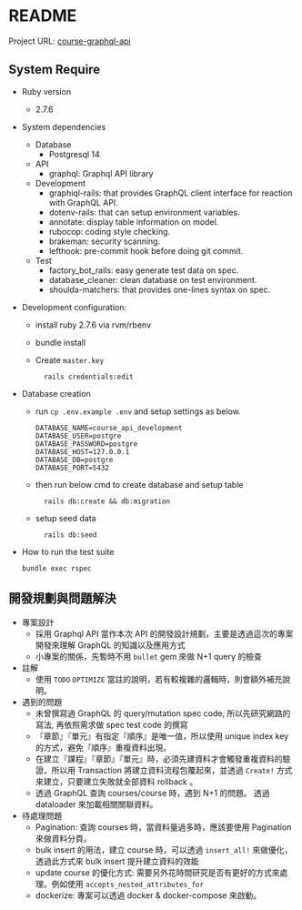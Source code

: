 # README

Project URL: [course-graphql-api](https://course-graphql-api.herokuapp.com/graphiql)

## System Require

* Ruby version
  * 2.7.6

* System dependencies
  * Database
    * Postgresql 14
  * API
    * graphql: Graphql API library
  * Development
    * graphiql-rails: that provides GraphQL client interface for reaction with GraphQL API.
    * dotenv-rails: that can setup environment variables.
    * annotate: display table information on model.
    * rubocop: coding style checking.
    * brakeman: security scanning.
    * lefthook: pre-commit hook before doing git commit.
  * Test
    * factory_bot_rails: easy generate test data on spec.
    * database_cleaner: clean database on test environment.
    * shoulda-matchers: that provides one-lines syntax on spec.

* Development configuration:
  * install ruby 2.7.6 via rvm/rbenv
  * bundle install
  * Create `master.key`

    ```shell
      rails credentials:edit
    ```

* Database creation
  * run `cp .env.example .env` and setup settings as below.

    ```shell
    DATABASE_NAME=course_api_development
    DATABASE_USER=postgre
    DATABASE_PASSWORD=postgre
    DATABASE_HOST=127.0.0.1
    DATABASE_DB=postgre
    DATABASE_PORT=5432
    ```

  * then run below cmd to create database and setup table

    ```shell
      rails db:create && db:migration
    ```

  * setup seed data

    ```shell
      rails db:seed
    ```

* How to run the test suite

  ```shell
  bundle exec rspec
  ```

## 開發規劃與問題解決

* 專案設計
  * 採用 Graphql API 當作本次 API 的開發設計規劃，主要是透過這次的專案開發來理解 GraphQL 的知識以及應用方式
  * 小專案的關係，先暫時不用 `bullet` gem 來做 N+1 query 的檢查
* 註解
  * 使用 `TODO` `OPTIMIZE` 當註的說明，若有較複雜的邏輯時，則會額外補充說明。
* 遇到的問題
  * 未曾撰寫過 GraphQL 的 query/mutation spec code, 所以先研究網路的寫法, 再依照需求做 spec test code 的撰寫
  * 『章節』『單元』有指定『順序』是唯一值，所以使用 unique index key 的方式，避免『順序』重複資料出現。
  * 在建立『課程』『章節』『單元』時，必須先建資料才會觸發重複資料的驗證，所以用 Transaction 將建立資料流程包覆起來，並透過 `Create!` 方式來建立，只要建立失敗就全部資料 rollback 。
  * 透過 GraphQL 查詢 courses/course 時，遇到 N+1 的問題。 透過 dataloader 來加載相關關聯資料。
* 待處理問題
  * Pagination: 查詢 courses 時，當資料量過多時，應該要使用 Pagination 來做資料分頁。
  * bulk insert 的用法，建立 course 時，可以透過 `insert_all!` 來做優化，透過此方式來 bulk insert 提升建立資料的效能
  * update course 的優化方式: 需要另外花時間研究是否有更好的方式來處理。例如使用 `accepts_nested_attributes_for`
  * dockerize: 專案可以透過 docker & docker-compose 來啟動。
